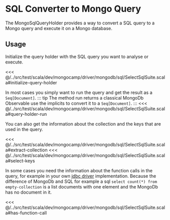 # SQL Converter to Mongo Query

The MongoSqlQueryHolder provides a way to convert a SQL query to a Mongo query and execute it on a Mongo database.

## Usage

Initialize the query holder with the SQL query you want to analyse or execute.

<<< @/../src/test/scala/dev/mongocamp/driver/mongodb/sql/SelectSqlSuite.scala#initialize-query-holder

In most cases you simply want to run the query and get the result as a `Seq[Document]`. 
::: tip
The method run returns a classical MongoDb Observable use the implicits to convert it to a `Seq[Document]`.
:::
<<< @/../src/test/scala/dev/mongocamp/driver/mongodb/sql/SelectSqlSuite.scala#query-holder-run

You can also get the information about the collection and the keys that are used in the query.

<<< @/../src/test/scala/dev/mongocamp/driver/mongodb/sql/SelectSqlSuite.scala#extract-collection
<<< @/../src/test/scala/dev/mongocamp/driver/mongodb/sql/SelectSqlSuite.scala#select-keys

In some cases you need the information about the function calls in the query, for example in your own [jdbc driver](jdbc-driver.md) implementation. Because the difference of MongoDb and SQL for example a sql `select count(*) from empty-collection` is a list documents with one element and the MongoDb has no document in it.

<<< @/../src/test/scala/dev/mongocamp/driver/mongodb/sql/SelectSqlSuite.scala#has-function-call
